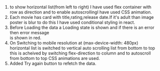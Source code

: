 1. to show horizontal list(from left to right) I have used flex container with row as direction and to enable autoscrollingI have used CSS animation.
2. Each movie has card with title,rating,release date.If it's adult than image poster is blur to do this
    I have used conditional styling in react.
3. Before Loading the data a Loading state is shown and if there is an error then error message  
    is  shown in red.
4. On Switching to mobile resolution at (max-device-width: 480px)  horizontal list is switched
    to vertical  auto scrolling list from bottom to top this is acheived by switching flex-direction to column and to autoscroll from bottom to top CSS animations are used.
5. Added Try again button to refetch the data.